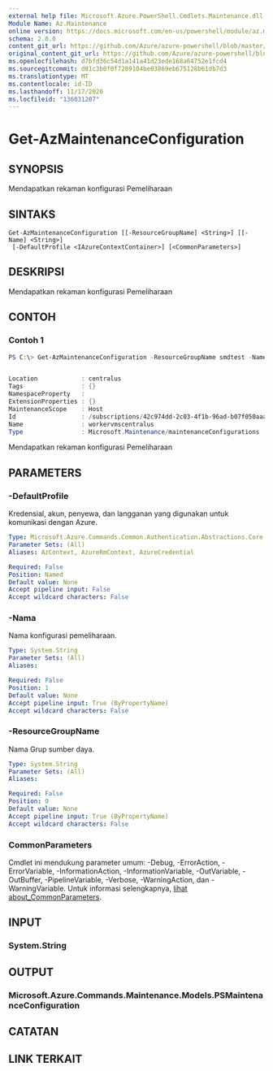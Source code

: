 ```yaml
---
external help file: Microsoft.Azure.PowerShell.Cmdlets.Maintenance.dll-Help.xml
Module Name: Az.Maintenance
online version: https://docs.microsoft.com/en-us/powershell/module/az.maintenance/get-azmaintenanceconfiguration
schema: 2.0.0
content_git_url: https://github.com/Azure/azure-powershell/blob/master/src/Maintenance/Maintenance/help/Get-AzMaintenanceConfiguration.md
original_content_git_url: https://github.com/Azure/azure-powershell/blob/master/src/Maintenance/Maintenance/help/Get-AzMaintenanceConfiguration.md
ms.openlocfilehash: d7bfd36c54d1a141a41d23ede168a64752e1fcd4
ms.sourcegitcommit: d81c3b0f0f7289104be03869eb675128b61db7d3
ms.translationtype: MT
ms.contentlocale: id-ID
ms.lasthandoff: 11/17/2020
ms.locfileid: "136031207"
---
```

# Get-AzMaintenanceConfiguration

## SYNOPSIS
Mendapatkan rekaman konfigurasi Pemeliharaan

## SINTAKS

```
Get-AzMaintenanceConfiguration [[-ResourceGroupName] <String>] [[-Name] <String>]
 [-DefaultProfile <IAzureContextContainer>] [<CommonParameters>]
```

## DESKRIPSI
Mendapatkan rekaman konfigurasi Pemeliharaan

## CONTOH

### Contoh 1
```powershell
PS C:\> Get-AzMaintenanceConfiguration -ResourceGroupName smdtest -Name workervmscentralus


Location            : centralus
Tags                : {}
NamespaceProperty   :
ExtensionProperties : {}
MaintenanceScope    : Host
Id                  : /subscriptions/42c974dd-2c03-4f1b-96ad-b07f050aaa74/resourcegroups/smdtest/providers/Microsoft.Maintenance/maintenanceConfigurations/workervmscentralus
Name                : workervmscentralus
Type                : Microsoft.Maintenance/maintenanceConfigurations
```

Mendapatkan rekaman konfigurasi Pemeliharaan

## PARAMETERS

### -DefaultProfile
Kredensial, akun, penyewa, dan langganan yang digunakan untuk komunikasi dengan Azure.

```yaml
Type: Microsoft.Azure.Commands.Common.Authentication.Abstractions.Core.IAzureContextContainer
Parameter Sets: (All)
Aliases: AzContext, AzureRmContext, AzureCredential

Required: False
Position: Named
Default value: None
Accept pipeline input: False
Accept wildcard characters: False
```

### -Nama
Nama konfigurasi pemeliharaan.

```yaml
Type: System.String
Parameter Sets: (All)
Aliases:

Required: False
Position: 1
Default value: None
Accept pipeline input: True (ByPropertyName)
Accept wildcard characters: False
```

### -ResourceGroupName
Nama Grup sumber daya.

```yaml
Type: System.String
Parameter Sets: (All)
Aliases:

Required: False
Position: 0
Default value: None
Accept pipeline input: True (ByPropertyName)
Accept wildcard characters: False
```

### CommonParameters
Cmdlet ini mendukung parameter umum: -Debug, -ErrorAction, -ErrorVariable, -InformationAction, -InformationVariable, -OutVariable, -OutBuffer, -PipelineVariable, -Verbose, -WarningAction, dan -WarningVariable. Untuk informasi selengkapnya, [lihat about_CommonParameters](http://go.microsoft.com/fwlink/?LinkID=113216).

## INPUT

### System.String

## OUTPUT

### Microsoft.Azure.Commands.Maintenance.Models.PSMaintenanceConfiguration

## CATATAN

## LINK TERKAIT
